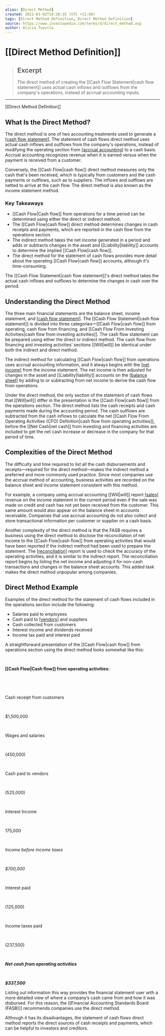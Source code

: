 ```yaml
---
alias: [Direct Method]
created: 2021-03-02T19:20:35 (UTC +11:00)
tags: [Direct Method Definition, Direct Method Definition]
source: https://www.investopedia.com/terms/d/direct_method.asp
author: Alicia Tuovila
---
```


# [[Direct Method Definition]]

> ## Excerpt
> The direct method of creating the [[Cash Flow Statement|cash flow statement]] uses actual cash inflows and outflows from the company's operations, instead of accrual accounting inputs.

---

[[Direct Method Definition]]
## What Is the Direct Method?

The direct method is one of two accounting treatments used to generate a [[cash flow statement]](https://www.investopedia.com/terms/c/cashflowstatement.asp). The statement of cash flows direct method uses actual cash inflows and outflows from the company's operations, instead of modifying the operating section from [[accrual accounting]](https://www.investopedia.com/terms/a/accrualaccounting.asp) to a cash basis. Accrual accounting recognizes revenue when it is earned versus when the payment is received from a customer.

Conversely, the [[Cash Flow|cash flow]] direct method measures only the cash that's been received, which is typically from customers and the cash payments or outflows, such as to suppliers. The inflows and outflows are netted to arrive at the cash flow. The direct method is also known as the income statement method.

### Key Takeaways

-   [[Cash Flow|Cash flow]] from operations for a time period can be determined using either the direct or indirect method.
-   The [[Cash Flow|cash flow]] direct method determines changes in cash receipts and payments, which are reported in the cash flow from the operations section.
-   The indirect method takes the net income generated in a period and adds or subtracts changes in the asset and [[Liability|liability]] accounts to determine the implied [[Cash Flow|cash flow]].
-   The direct method for the statement of cash flows provides more detail about the operating [[Cash Flow|cash flow]] accounts, although it's time-consuming.

The [[Cash Flow Statement|cash flow statement]]'s direct method takes the actual cash inflows and outflows to determine the changes in cash over the period.

## Understanding the Direct Method

The three main financial statements are the balance sheet, income statement, and [[cash flow statement]](https://www.investopedia.com/terms/c/cashflowstatement.asp). The [[Cash Flow Statement|cash flow statement]] is divided into three categories—[[Cash Flow|cash flow]] from operating, cash flow from financing, and [[Cash Flow From Investing Activities|cash flow from investing activities]]. The cash flow statement can be prepared using either the direct or indirect method. The cash flow from financing and investing activities’ sections [[Will|will]] be identical under both the indirect and direct method.

The indirect method for calculating [[Cash Flow|cash flow]] from operations uses accrual accounting information, and it always begins with the [[net income]](https://www.investopedia.com/terms/n/netincome.asp) from the income statement. The net income is then adjusted for changes in the asset and [[Liability|liability]] accounts on the [[balance sheet]](https://www.investopedia.com/terms/b/balancesheet.asp) by adding to or subtracting from net income to derive the cash flow from operations.

Under the direct method, the only section of the statement of cash flows that [[Will|will]] differ in the presentation is the [[Cash Flow|cash flow]] from the operations section. The direct method lists the cash receipts and cash payments made during the accounting period. The cash outflows are subtracted from the cash inflows to calculate the net [[Cash Flow From Operating Activities (CFO) Definition|cash flow from operating activities]], before the [[Net Cash|net cash]] from investing and financing activities are included to get the net cash increase or decrease in the company for that period of time.

## Complexities of the Direct Method

The difficulty and time required to list all the cash disbursements and receipts—required for the direct method—makes the indirect method a preferred and more commonly used practice. Since most companies use the accrual method of accounting, business activities are recorded on the balance sheet and income statement consistent with this method. 

For example, a company using accrual accounting [[Will|will]] report [[sales]](https://www.investopedia.com/terms/s/sale.asp) revenue on the income statement in the current period even if the sale was made on credit and cash has not yet been received from the customer. This same amount would also appear on the balance sheet in accounts receivable. Companies that use accrual accounting do not also collect and store transactional information per customer or supplier on a cash basis.

Another complexity of the direct method is that the FASB requires a business using the direct method to disclose the reconciliation of net income to the [[Cash Flow|cash flow]] from operating activities that would have been reported if the indirect method had been used to prepare the statement. The [[reconciliation]](https://www.investopedia.com/terms/r/reconciliation.asp) report is used to check the accuracy of the operating activities, and it is similar to the indirect report. The reconciliation report begins by listing the net income and adjusting it for non-cash transactions and changes in the balance sheet accounts. This added task makes the direct method unpopular among companies.

## Direct Method Example

Examples of the direct method for the statement of cash flows included in the operations section include the following:

-   Salaries paid to employees
-   Cash paid to [[vendors]](https://www.investopedia.com/terms/v/vendor.asp) and suppliers
-   Cash collected from customers
-   Interest income and dividends received
-   Income tax paid and interest paid

A straightforward presentation of the [[Cash Flow|cash flow]] from operations section using the direct method looks somewhat like this:

 

**[[Cash Flow|Cash flow]] from operating activities:**

 

 

Cash receipt from customers

 

$1,500,000

 

Wages and salaries

 

(450,000)

 

Cash paid to vendors

 

(525,000)

 

Interest Income

 

175,000

 

_Income before income taxes_

 

_$700,000_

 

Interest paid

 

(125,000)

 

Income taxes paid

 

(237,500)

 

**_Net cash from operating activities_**

 

**_$337,500_**

Listing out information this way provides the financial statement user with a more detailed view of where a company’s cash came from and how it was disbursed. For this reason, the [[Financial Accounting Standards Board (FASB)]] recommends companies use the direct method.

Although it has its disadvantages, the statement of cash flows direct method reports the direct sources of cash receipts and payments, which can be helpful to investors and creditors.
